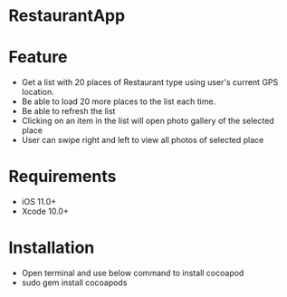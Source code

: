 # RestaurantApp
# Feature
- Get a list with 20 places of Restaurant type using user's current GPS location.
- Be able to load 20 more places to the list each time.
- Be able to refresh the list
- Clicking on an item in the list will open photo gallery of the selected place
- User can swipe right and left to view all photos of selected place

# Requirements
- iOS 11.0+
- Xcode 10.0+

# Installation
- Open terminal and use below command to install cocoapod
- sudo gem install cocoapods
